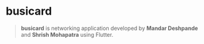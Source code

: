 # busicard
> **busicard** is networking application developed by **Mandar Deshpande** and **Shrish Mohapatra** using Flutter.
